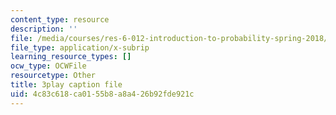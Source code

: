 ```yaml
---
content_type: resource
description: ''
file: /media/courses/res-6-012-introduction-to-probability-spring-2018/4c83c618ca0155b8a8a426b92fde921c_KSrPJe7y9oA.vtt
file_type: application/x-subrip
learning_resource_types: []
ocw_type: OCWFile
resourcetype: Other
title: 3play caption file
uid: 4c83c618-ca01-55b8-a8a4-26b92fde921c
---
```

